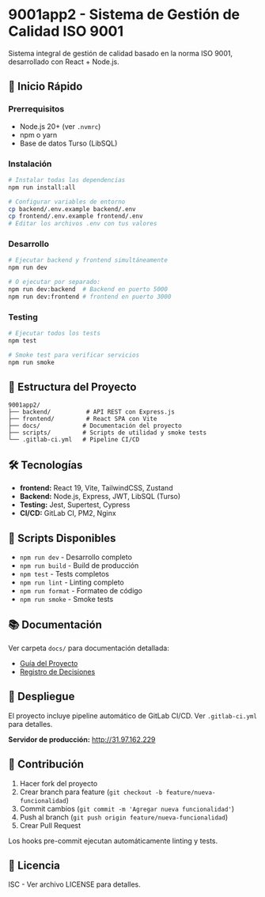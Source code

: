 # 9001app2 - Sistema de Gestión de Calidad ISO 9001

Sistema integral de gestión de calidad basado en la norma ISO 9001, desarrollado con React + Node.js.

## 🚀 Inicio Rápido

### Prerrequisitos
- Node.js 20+ (ver `.nvmrc`)
- npm o yarn
- Base de datos Turso (LibSQL)

### Instalación
```bash
# Instalar todas las dependencias
npm run install:all

# Configurar variables de entorno
cp backend/.env.example backend/.env
cp frontend/.env.example frontend/.env
# Editar los archivos .env con tus valores
```

### Desarrollo
```bash
# Ejecutar backend y frontend simultáneamente
npm run dev

# O ejecutar por separado:
npm run dev:backend  # Backend en puerto 5000
npm run dev:frontend # frontend en puerto 3000
```

### Testing
```bash
# Ejecutar todos los tests
npm test

# Smoke test para verificar servicios
npm run smoke
```

## 📁 Estructura del Proyecto

```
9001app2/
├── backend/          # API REST con Express.js
├── frontend/         # React SPA con Vite
├── docs/            # Documentación del proyecto
├── scripts/         # Scripts de utilidad y smoke tests
└── .gitlab-ci.yml   # Pipeline CI/CD
```

## 🛠️ Tecnologías

- **frontend:** React 19, Vite, TailwindCSS, Zustand
- **Backend:** Node.js, Express, JWT, LibSQL (Turso)
- **Testing:** Jest, Supertest, Cypress
- **CI/CD:** GitLab CI, PM2, Nginx

## 🔧 Scripts Disponibles

- `npm run dev` - Desarrollo completo
- `npm run build` - Build de producción
- `npm test` - Tests completos
- `npm run lint` - Linting completo
- `npm run format` - Formateo de código
- `npm run smoke` - Smoke tests

## 📚 Documentación

Ver carpeta `docs/` para documentación detallada:
- [Guía del Proyecto](docs/GUIA_PROYECTO.md)
- [Registro de Decisiones](docs/REGISTRO_DECISIONES.md)

## 🚀 Despliegue

El proyecto incluye pipeline automático de GitLab CI/CD. Ver `.gitlab-ci.yml` para detalles.

**Servidor de producción:** http://31.97.162.229

## 🤝 Contribución

1. Hacer fork del proyecto
2. Crear branch para feature (`git checkout -b feature/nueva-funcionalidad`)
3. Commit cambios (`git commit -m 'Agregar nueva funcionalidad'`)
4. Push al branch (`git push origin feature/nueva-funcionalidad`)
5. Crear Pull Request

Los hooks pre-commit ejecutan automáticamente linting y tests.

## 📄 Licencia

ISC - Ver archivo LICENSE para detalles.


